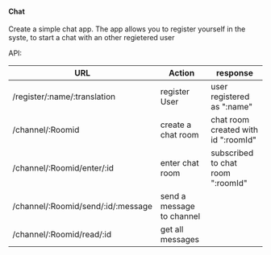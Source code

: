 #### Chat

Create a simple chat app. The app allows you to register yourself in the syste, to start a chat with an other regietered user


API:

URL                                   | Action             | response
----------------------------------    | ---------          | ---------------------
/register/:name/:translation          | register User      | user registered as ":name"
/channel/:Roomid                      | create a chat room | chat room created with id ":roomId"
/channel/:Roomid/enter/:id            | enter chat room    | subscribed to chat room ":roomId"
/channel/:Roomid/send/:id/:message    | send a message to channel |
/channel/:Roomid/read/:id             | get all messages   |